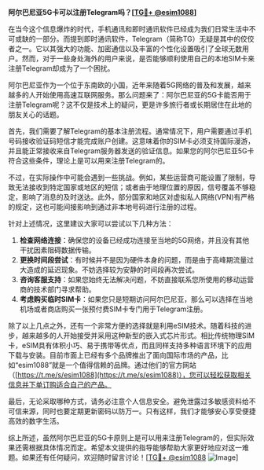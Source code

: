 **阿尔巴尼亚5G卡可以注册Telegram吗？[[TG💪+ @esim1088](https://t.me/s/esim1088)]**

在当今这个信息爆炸的时代，手机通讯和即时通讯软件已经成为我们日常生活中不可或缺的一部分。而提到即时通讯软件，Telegram（简称TG）无疑是其中的佼佼者之一。它以其强大的功能、加密通信以及丰富的个性化设置吸引了全球无数用户。然而，对于一些身处海外的用户来说，是否能够顺利使用自己的本地SIM卡来注册Telegram却成为了一个困扰。

阿尔巴尼亚作为一个位于东南欧的小国，近年来随着5G网络的普及和发展，越来越多的人开始使用高速互联网服务。那么问题来了：阿尔巴尼亚的5G卡能否用于注册Telegram呢？这不仅是技术上的疑问，更是许多旅行者或长期居住在此地的朋友关心的话题。

首先，我们需要了解Telegram的基本注册流程。通常情况下，用户需要通过手机号码接收验证码短信才能完成账户创建。这意味着你的SIM卡必须支持国际漫游，并且能正常接收来自Telegram服务器发送的验证信息。如果您的阿尔巴尼亚5G卡符合这些条件，理论上是可以用来注册Telegram的。

不过，在实际操作中可能会遇到一些挑战。例如，某些运营商可能设置了限制，导致无法接收到特定国家或地区的短信；或者由于地理位置的原因，信号覆盖不够稳定，影响了消息的及时送达。此外，部分国家和地区对虚拟私人网络(VPN)有严格的规定，这也可能间接影响到通过非本地号码进行注册的过程。

针对上述情况，这里建议大家可以尝试以下几种方法：

1. **检查网络连接**：确保您的设备已经成功连接至当地的5G网络，并且没有其他干扰因素阻碍数据传输。
2. **更换时间段尝试**：有时候并不是因为硬件本身的问题，而是由于高峰期流量过大造成的延迟现象。不妨选择较为安静的时间段再次尝试。
3. **咨询客服支持**：如果您始终无法解决问题，不妨直接联系您所使用的移动运营商的技术部门寻求帮助。
4. **考虑购买临时SIM卡**：如果您只是短期访问阿尔巴尼亚，那么可以选择在当地机场或者商店购买一张预付费SIM卡专门用于Telegram注册。

除了以上几点之外，还有一个非常方便的选择就是利用eSIM技术。随着科技的进步，越来越多的人开始接受并采用这种新型的嵌入式芯片形式。相比传统物理SIM卡，eSIM具有体积小巧、易于携带等优点，而且同样支持多种语言环境下的应用下载与安装。目前市面上已经有多个品牌推出了面向国际市场的产品，比如“esim1088”就是一个值得信赖的品牌。通过他们的官方网站（[https://t.me/s/esim1088](https://t.me/s/esim1088)），您可以轻松获取相关信息并下单订购适合自己的产品。

最后，无论采取哪种方式，请务必注意个人信息安全。避免泄露过多敏感资料给不可信来源，同时也要定期更新密码以防万一。只有这样，我们才能够安心享受便捷高效的数字生活。

综上所述，虽然阿尔巴尼亚的5G卡原则上是可以用来注册Telegram的，但实际效果还需根据具体情况而定。希望本文提供的指导能够帮助大家更好地应对这一难题。如果还有任何疑问，欢迎随时留言讨论！[[TG💪+ @esim1088](https://t.me/s/esim1088) ![Image](https://i.postimg.cc/4NQfJmqS/Snipaste-2025-05-13-00-14-12.png)]